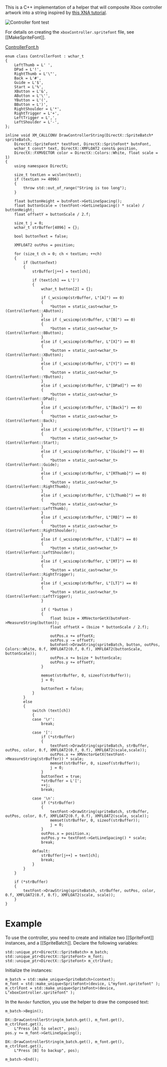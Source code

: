 This is a C++ implementation of a helper that will composite Xbox controller artwork into a string inspired by [this XNA tutorial](http://mort8088.com/2011/03/11/xna-4-0-tutorial-4-spritebatch-extended/).

![Controller font test](https://github.com/Microsoft/DirectXTK/wiki/images/ControllerFontExample.PNG)

For details on creating the ``xboxController.spritefont`` file, see [[MakeSpriteFont]].

[ControllerFont.h](https://github.com/Microsoft/DirectXTK/wiki/ControllerFont.h)

    enum class ControllerFont : wchar_t
    {
        LeftThumb = L' ',
        DPad = L'!',
        RightThumb = L'\"',
        Back = L'#',
        Guide = L'$',
        Start = L'%',
        XButton = L'&',
        AButton = L'\'',
        YButton = L'(',
        BButton = L')',
        RightShoulder = L'*',
        RightTrigger = L'+',
        LeftTrigger = L',',
        LeftShoulder = L'-',
    };

    inline void XM_CALLCONV DrawControllerString(DirectX::SpriteBatch* spriteBatch,
        DirectX::SpriteFont* textFont, DirectX::SpriteFont* butnFont,
        wchar_t const* text, DirectX::XMFLOAT2 const& position,
        DirectX::FXMVECTOR color = DirectX::Colors::White, float scale = 1)
    {
        using namespace DirectX;

        size_t textLen = wcslen(text);
        if (textLen >= 4096)
        {
            throw std::out_of_range("String is too long");
        }

        float buttonHeight = butnFont->GetLineSpacing();
        float buttonScale = (textFont->GetLineSpacing() * scale) / buttonHeight;
        float offsetY = buttonScale / 2.f;

        size_t j = 0;
        wchar_t strBuffer[4096] = {};

        bool buttonText = false;

        XMFLOAT2 outPos = position;

        for (size_t ch = 0; ch < textLen; ++ch)
        {
            if (buttonText)
            {
                strBuffer[j++] = text[ch];

                if (text[ch] == L']')
                {
                    wchar_t button[2] = {};

                    if (_wcsicmp(strBuffer, L"[A]") == 0)
                    {
                        *button = static_cast<wchar_t>(ControllerFont::AButton);
                    }
                    else if (_wcsicmp(strBuffer, L"[B]") == 0)
                    {
                        *button = static_cast<wchar_t>(ControllerFont::BButton);
                    }
                    else if (_wcsicmp(strBuffer, L"[X]") == 0)
                    {
                        *button = static_cast<wchar_t>(ControllerFont::XButton);
                    }
                    else if (_wcsicmp(strBuffer, L"[Y]") == 0)
                    {
                        *button = static_cast<wchar_t>(ControllerFont::YButton);
                    }
                    else if (_wcsicmp(strBuffer, L"[DPad]") == 0)
                    {
                        *button = static_cast<wchar_t>(ControllerFont::DPad);
                    }
                    else if (_wcsicmp(strBuffer, L"[Back]") == 0)
                    {
                        *button = static_cast<wchar_t>(ControllerFont::Back);
                    }
                    else if (_wcsicmp(strBuffer, L"[Start]") == 0)
                    {
                        *button = static_cast<wchar_t>(ControllerFont::Start);
                    }
                    else if (_wcsicmp(strBuffer, L"[Guide]") == 0)
                    {
                        *button = static_cast<wchar_t>(ControllerFont::Guide);
                    }
                    else if (_wcsicmp(strBuffer, L"[RThumb]") == 0)
                    {
                        *button = static_cast<wchar_t>(ControllerFont::RightThumb);
                    }
                    else if (_wcsicmp(strBuffer, L"[LThumb]") == 0)
                    {
                        *button = static_cast<wchar_t>(ControllerFont::LeftThumb);
                    }
                    else if (_wcsicmp(strBuffer, L"[RB]") == 0)
                    {
                        *button = static_cast<wchar_t>(ControllerFont::RightShoulder);
                    }
                    else if (_wcsicmp(strBuffer, L"[LB]") == 0)
                    {
                        *button = static_cast<wchar_t>(ControllerFont::LeftShoulder);
                    }
                    else if (_wcsicmp(strBuffer, L"[RT]") == 0)
                    {
                        *button = static_cast<wchar_t>(ControllerFont::RightTrigger);
                    }
                    else if (_wcsicmp(strBuffer, L"[LT]") == 0)
                    {
                        *button = static_cast<wchar_t>(ControllerFont::LeftTrigger);
                    }

                    if ( *button )
                    {
                        float bsize = XMVectorGetX(butnFont->MeasureString(button));
                        float offsetX = (bsize * buttonScale / 2.f);

                        outPos.x += offsetX;
                        outPos.y -= offsetY;
                        butnFont->DrawString(spriteBatch, button, outPos, Colors::White, 0.f, XMFLOAT2(0.f, 0.f), XMFLOAT2(buttonScale, buttonScale));
                        outPos.x += bsize * buttonScale;
                        outPos.y += offsetY;
                    }

                    memset(strBuffer, 0, sizeof(strBuffer));
                    j = 0;

                    buttonText = false;
                }
            }
            else
            {
                switch (text[ch])
                {
                case '\r':
                    break;

                case '[':
                    if (*strBuffer)
                    {
                        textFont->DrawString(spriteBatch, strBuffer, outPos, color, 0.f, XMFLOAT2(0.f, 0.f), XMFLOAT2(scale,scale));
                        outPos.x += XMVectorGetX(textFont->MeasureString(strBuffer)) * scale;
                        memset(strBuffer, 0, sizeof(strBuffer));
                        j = 0;
                    }
                    buttonText = true;
                    *strBuffer = L'[';
                    ++j;
                    break;

                case '\n':
                    if (*strBuffer)
                    {
                        textFont->DrawString(spriteBatch, strBuffer, outPos, color, 0.f, XMFLOAT2(0.f, 0.f), XMFLOAT2(scale, scale));
                        memset(strBuffer, 0, sizeof(strBuffer));
                        j = 0;
                    }
                    outPos.x = position.x;
                    outPos.y += textFont->GetLineSpacing() * scale;
                    break;

                default:
                    strBuffer[j++] = text[ch];
                    break;
                }
            }
        }

        if (*strBuffer)
        {
            textFont->DrawString(spriteBatch, strBuffer, outPos, color, 0.f, XMFLOAT2(0.f, 0.f), XMFLOAT2(scale, scale));
        }
    }

# Example

To use the controller, you need to create and initialize two [[SpriteFont]] instances, and a [[SpriteBatch]]. Declare the following variables:

    std::unique_ptr<DirectX::SpriteBatch> m_batch;
    std::unique_ptr<DirectX::SpriteFont> m_font;
    std::unique_ptr<DirectX::SpriteFont> m_ctrlFont;

Initialize the instances:

    m_batch = std::make_unique<SpriteBatch>(context);
    m_font = std::make_unique<SpriteFont>(device, L"myfont.spritefont" );
    m_ctrlFont = std::make_unique<SpriteFont>(device, L"xboxController.spritefont" );

In the ``Render`` function, you use the helper to draw the composed text:

    m_batch->Begin();

    DX::DrawControllerString(m_batch.get(), m_font.get(), m_ctrlFont.get(),
        L"Press [A] to select", pos);
    pos.y += m_font->GetLineSpacing();

    DX::DrawControllerString(m_batch.get(), m_font.get(), m_ctrlFont.get(),
        L"Press [B] to backup", pos);

    m_batch->End();
